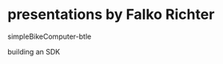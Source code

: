 presentations by Falko Richter
=================================

simpleBikeComputer-btle


building an SDK
